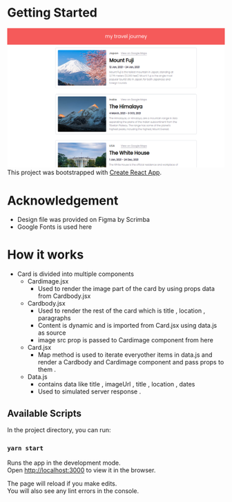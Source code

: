 # Getting Started 
![](pic1.png)
This project was bootstrapped with [Create React App](https://github.com/facebook/create-react-app).
# Acknowledgement
* Design file was provided on Figma by Scrimba
* Google Fonts is used here
# How it works

* Card is divided into multiple components
    * Cardimage.jsx
        - Used to render the image part of the card by using props data from Cardbody.jsx
    * Cardbody.jsx 
        - Used to render the rest of the card which is title , location , paragraphs
        - Content is dynamic and is imported from Card.jsx using data.js as source
        - image src prop is passed to Cardimage component from here
    * Card.jsx
        - Map method is used to iterate everyother items in data.js and render a Cardbody and Cardimage  component and pass props to them . 
    * Data.js
        - contains data like title , imageUrl , title , location , dates 
        - Used to simulated server response .
## Available Scripts

In the project directory, you can run:

### `yarn start`

Runs the app in the development mode.\
Open [http://localhost:3000](http://localhost:3000) to view it in the browser.

The page will reload if you make edits.\
You will also see any lint errors in the console.


